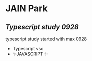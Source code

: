 # JAIN Park

## _Typescript study 0928_

typescript study started with max 0928

- Typescript vsc
- ✨JAVASCRIPT ✨
